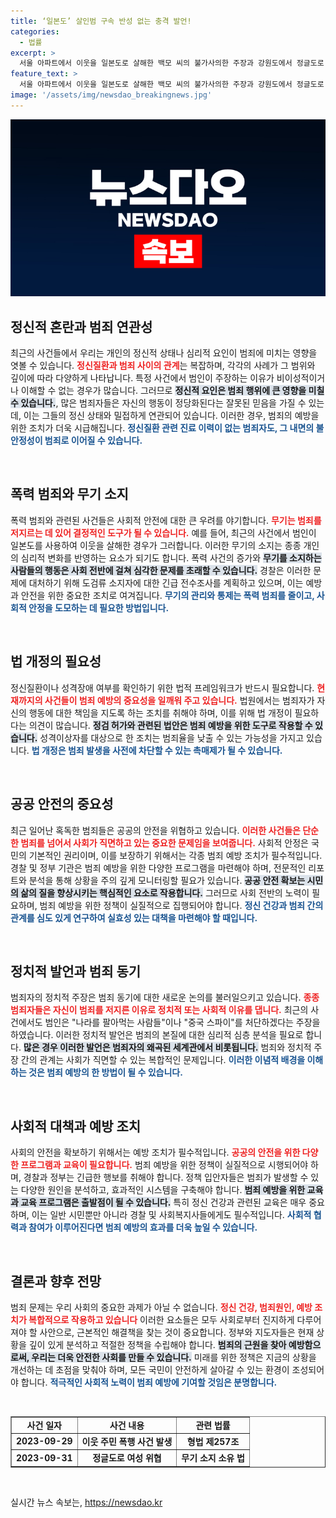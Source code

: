 ```yaml
---
title: ‘일본도’ 살인범 구속 반성 없는 충격 발언!
categories:
  - 법률
excerpt: >
  서울 아파트에서 이웃을 일본도로 살해한 백모 씨의 불가사의한 주장과 강원도에서 정글도로 주민을 위협한 충격 사건! 경찰, 도검 소지자 전수조사 착수. 범죄의 배경은 무엇일까? 클릭 유도!
feature_text: >
  서울 아파트에서 이웃을 일본도로 살해한 백모 씨의 불가사의한 주장과 강원도에서 정글도로 주민을 위협한 충격 사건! 경찰, 도검 소지자 전수조사 착수. 범죄의 배경은 무엇일까? 클릭 유도!
image: '/assets/img/newsdao_breakingnews.jpg'
---
```


<p><img src="/assets/img/newsdao_breakingnews.jpg" alt="bookingtag 속보" /></p>

<h2 data-ke-size="size26">정신적 혼란과 범죄 연관성</h2>

<p data-ke-size="size16">최근의 사건들에서 우리는 개인의 정신적 상태나 심리적 요인이 범죄에 미치는 영향을 엿볼 수 있습니다. <b><span style="color: #ee2323;">정신질환과 범죄 사이의 관계</span></b>는 복잡하며, 각각의 사례가 그 범위와 깊이에 따라 다양하게 나타납니다. 특정 사건에서 범인이 주장하는 이유가 비이성적이거나 이해할 수 없는 경우가 많습니다. 그러므로 <b><span style="background-color: #21538527;">정신적 요인은 범죄 행위에 큰 영향을 미칠 수 있습니다.</span></b>, 많은 범죄자들은 자신의 행동이 정당화된다는 잘못된 믿음을 가질 수 있는데, 이는 그들의 정신 상태와 밀접하게 연관되어 있습니다. 이러한 경우, 범죄의 예방을 위한 조치가 더욱 시급해집니다. <b><span style="color: #1a5490;">정신질환 관련 진료 이력이 없는 범죄자도, 그 내면의 불안정성이 범죄로 이어질 수 있습니다.</span></b></p>

<p data-ke-size="size16">&nbsp;</p>

<h2 data-ke-size="size26">폭력 범죄와 무기 소지</h2>

<p data-ke-size="size16">폭력 범죄와 관련된 사건들은 사회적 안전에 대한 큰 우려를 야기합니다. <b><span style="color: #ee2323;">무기는 범죄를 저지르는 데 있어 결정적인 도구가 될 수 있습니다.</span></b> 예를 들어, 최근의 사건에서 범인이 일본도를 사용하여 이웃을 살해한 경우가 그러합니다. 이러한 무기의 소지는 종종 개인의 심리적 변화를 반영하는 요소가 되기도 합니다. 폭력 사건의 증가와 <b><span style="background-color: #21538527;">무기를 소지하는 사람들의 행동은 사회 전반에 걸쳐 심각한 문제를 초래할 수 있습니다.</span></b> 경찰은 이러한 문제에 대처하기 위해 도검류 소지자에 대한 긴급 전수조사를 계획하고 있으며, 이는 예방과 안전을 위한 중요한 조치로 여겨집니다. <b><span style="color: #1a5490;">무기의 관리와 통제는 폭력 범죄를 줄이고, 사회적 안정을 도모하는 데 필요한 방법입니다.</span></b></p>

<p data-ke-size="size16">&nbsp;</p>

<h2 data-ke-size="size26">법 개정의 필요성</h2>

<p data-ke-size="size16">정신질환이나 성격장애 여부를 확인하기 위한 법적 프레임워크가 반드시 필요합니다. <b><span style="color: #ee2323;">현재까지의 사건들이 범죄 예방의 중요성을 일깨워 주고 있습니다.</span></b> 법원에서는 범죄자가 자신의 행동에 대한 책임을 지도록 하는 조치를 취해야 하며, 이를 위해 법 개정이 필요하다는 의견이 많습니다. <b><span style="background-color: #21538527;">정검 허가와 관련된 법안은 범죄 예방을 위한 도구로 작용할 수 있습니다.</span></b> 성격이상자를 대상으로 한 조치는 범죄율을 낮출 수 있는 가능성을 가지고 있습니다. <b><span style="color: #1a5490;">법 개정은 범죄 발생을 사전에 차단할 수 있는 촉매제가 될 수 있습니다.</span></b></p>

<p data-ke-size="size16">&nbsp;</p>

<h2 data-ke-size="size26">공공 안전의 중요성</h2>

<p data-ke-size="size16">최근 일어난 혹독한 범죄들은 공공의 안전을 위협하고 있습니다. <b><span style="color: #ee2323;">이러한 사건들은 단순한 범죄를 넘어서 사회가 직면하고 있는 중요한 문제임을 보여줍니다.</span></b> 사회적 안정은 국민의 기본적인 권리이며, 이를 보장하기 위해서는 각종 범죄 예방 조치가 필수적입니다. 경찰 및 정부 기관은 범죄 예방을 위한 다양한 프로그램을 마련해야 하며, 전문적인 리포트와 분석을 통해 상황을 주의 깊게 모니터링할 필요가 있습니다. <b><span style="background-color: #21538527;">공공 안전 확보는 시민의 삶의 질을 향상시키는 핵심적인 요소로 작용합니다.</span></b> 그러므로 사회 전반의 노력이 필요하며, 범죄 예방을 위한 정책이 실질적으로 집행되어야 합니다. <b><span style="color: #1a5490;">정신 건강과 범죄 간의 관계를 심도 있게 연구하여 실효성 있는 대책을 마련해야 할 때입니다.</span></b></p>

<p data-ke-size="size16">&nbsp;</p>

<h2 data-ke-size="size26">정치적 발언과 범죄 동기</h2>

<p data-ke-size="size16">범죄자의 정치적 주장은 범죄 동기에 대한 새로운 논의를 불러일으키고 있습니다. <b><span style="color: #ee2323;">종종 범죄자들은 자신이 범죄를 저지른 이유로 정치적 또는 사회적 이유를 댑니다.</span></b> 최근의 사건에서도 범인은 "나라를 팔아먹는 사람들"이나 "중국 스파이"를 처단하겠다는 주장을 하였습니다. 이러한 정치적 발언은 범죄의 본질에 대한 심리적 심층 분석을 필요로 합니다. <b><span style="background-color: #21538527;">많은 경우 이러한 발언은 범죄자의 왜곡된 세계관에서 비롯됩니다.</span></b> 범죄와 정치적 주장 간의 관계는 사회가 직면할 수 있는 복합적인 문제입니다. <b><span style="color: #1a5490;">이러한 이념적 배경을 이해하는 것은 범죄 예방의 한 방법이 될 수 있습니다.</span></b></p>

<p data-ke-size="size16">&nbsp;</p>

<h2 data-ke-size="size26">사회적 대책과 예방 조치</h2>

<p data-ke-size="size16">사회의 안전을 확보하기 위해서는 예방 조치가 필수적입니다. <b><span style="color: #ee2323;">공공의 안전을 위한 다양한 프로그램과 교육이 필요합니다.</span></b> 범죄 예방을 위한 정책이 실질적으로 시행되어야 하며, 경찰과 정부는 긴급한 행보를 취해야 합니다. 정책 입안자들은 범죄가 발생할 수 있는 다양한 원인을 분석하고, 효과적인 시스템을 구축해야 합니다. <b><span style="background-color: #21538527;">범죄 예방을 위한 교육과 교육 프로그램은 출발점이 될 수 있습니다.</span></b> 특히 정신 건강과 관련된 교육은 매우 중요하며, 이는 일반 시민뿐만 아니라 경찰 및 사회복지사들에게도 필수적입니다. <b><span style="color: #1a5490;">사회적 협력과 참여가 이루어진다면 범죄 예방의 효과를 더욱 높일 수 있습니다.</span></b></p>

<p data-ke-size="size16">&nbsp;</p>

<h2 data-ke-size="size26">결론과 향후 전망</h2>

<p data-ke-size="size16">범죄 문제는 우리 사회의 중요한 과제가 아닐 수 없습니다. <b><span style="color: #ee2323;">정신 건강, 범죄원인, 예방 조치가 복합적으로 작용하고 있습니다</span></b> 이러한 요소들은 모두 사회로부터 진지하게 다루어져야 할 사안으로, 근본적인 해결책을 찾는 것이 중요합니다. 정부와 지도자들은 현재 상황을 깊이 있게 분석하고 적절한 정책을 수립해야 합니다. <b><span style="background-color: #21538527;">범죄의 근원을 찾아 예방함으로써, 우리는 더욱 안전한 사회를 만들 수 있습니다.</span></b> 미래를 위한 정책은 지금의 상황을 개선하는 데 초점을 맞춰야 하며, 모든 국민이 안전하게 살아갈 수 있는 환경이 조성되어야 합니다. <b><span style="color: #1a5490;">적극적인 사회적 노력이 범죄 예방에 기여할 것임은 분명합니다.</span></b></p>

<p data-ke-size="size16">&nbsp;</p>

<table style="width: 100%;" border="1">
<tr>
<td style="text-align: center; height: 17px;"><b>사건 일자</b></td>
<td style="text-align: center; height: 17px;"><b>사건 내용</b></td>
<td style="text-align: center; height: 17px;"><b>관련 법률</b></td>
</tr>
<tr>
<td style="text-align: center; height: 17px;"><b>2023-09-29</b></td>
<td style="text-align: center; height: 17px;"><b>이웃 주민 폭행 사건 발생</b></td>
<td style="text-align: center; height: 17px;"><b>형법 제257조</b></td>
</tr>
<tr>
<td style="text-align: center; height: 17px;"><b>2023-09-31</b></td>
<td style="text-align: center; height: 17px;"><b>정글도로 여성 위협</b></td>
<td style="text-align: center; height: 17px;"><b>무기 소지 소유 법</b></td>
</tr>
</table>

<p data-ke-size="size16">&nbsp;</p>
실시간 뉴스 속보는, <a href="https://newsdao.kr" rel="dofollow">https://newsdao.kr</a>


